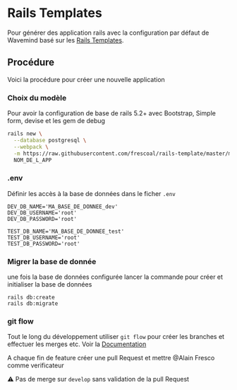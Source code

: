 # Rails Templates

Pour générer des application rails avec la configuration par défaut de Wavemind basé sur les
[Rails Templates](http://guides.rubyonrails.org/rails_application_templates.html).

## Procédure

Voici la procédure pour créer une nouvelle application 

### Choix du modèle

Pour avoir la configuration de base de rails 5.2+ avec Bootstrap, Simple form, devise et les gem de debug

```bash
rails new \
  --database postgresql \
  --webpack \
  -m https://raw.githubusercontent.com/frescoal/rails-template/master/minimal.rb \
  NOM_DE_L_APP
```

### .env
Définir les accès à la base de données dans le ficher ```.env``` 
```
DEV_DB_NAME='MA_BASE_DE_DONNEE_dev'
DEV_DB_USERNAME='root'
DEV_DB_PASSWORD='root'

TEST_DB_NAME='MA_BASE_DE_DONNEE_test'
TEST_DB_USERNAME='root'
TEST_DB_PASSWORD='root'
```

### Migrer la base de donnée
une fois la base de données configurée lancer la commande pour créer et initialiser la base de données
```
rails db:create
rails db:migrate
```

### git flow
Tout le long du développement utiliser ```git flow``` pour créer les branches et effectuer les merges etc.
Voir la [Documentation](https://wavemind.atlassian.net/wiki/spaces/DEV/pages/1577455/Git)

A chaque fin de feature créer une pull Request et mettre @Alain Fresco comme verificateur

:warning: Pas de merge sur ```develop``` sans validation de la pull Request


